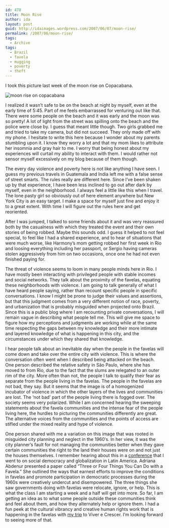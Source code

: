 ```yaml
---
id: 478
title: Moon Rise
author: ida
layout: post
guid: http://idaimages.wordpress.com/2007/06/07/moon-rise/
permalink: /2007/06/moon-rise/
tags:
  - Archive
tags:
  - Brazil
  - favela
  - mugging
  - poverty
  - theft
---
```

I took this picture last week of the moon rise on Copacabana.

![moon rise on copacabana][1]

I realized it wasn&#8217;t safe to be on the beach at night by myself, even at the early time of 5:45. Part of me feels embarrassed for venturing out like that. There were some people on the beach and it was early and the moon was so pretty! A lot of light from the street was spilling onto the beach and the police were close by. I guess that meant little though. Two girls grabbed me and tried to take my camera, but did not succeed. They only made off with my phone. I hesitate to write this here because I wonder about my parents stumbling upon it. I know they worry a lot and that my mom likes to attribute her insomnia and gray hair to me. I worry that being honest about my experiences will curtail my ability to interact with them. I would rather not sensor myself excessively on my blog because of them though.

The every day violence and poverty here is not like anything I have seen. I guess my previous travels in Guatemala and India left me with a false sense of street smarts. The rules really are different here. Since I&#8217;ve been shaken up by that experience, I have been less inclined to go out after dark by myself, even in the neighborhood. I always feel a little like this when I travel. The lone pasty girl so obviously out of here element anywhere but New York City is an easy target. I make a space for myself just fine and enjoy it to a great extent. With time I will figure out the rules here and get reoriented.

After I was jumped, I talked to some friends about it and was very reassured both by the casualness with which they treated the event and their own stories of being robbed. Maybe this sounds odd. I guess it helped to not feel special, to feel like I had a shared experience, and to hear of situations that were much worse, like Harmony&#8217;s mom getting robbed her first week in Rio and loosing everything including her passport, or Sergio having cameras stolen aggressively from him on two occasions, once one he had not even finished paying for.

The threat of violence seems to loom in many people minds here in Rio. I have mostly been interacting with privileged people with stable incomes and social networks. They talk about the proximity of the favelas, equating these neighborhoods with violence. I am going to talk generally of what I have heard people saying, rather than recount specific people in specific conversations. I know I might be prone to judge their values and assertions, but that this judgment comes from a very different notion of race, poverty, and urbanization that is probably misguided when projected onto Brazil. Since this is a public blog where I am recounting private conversations, I will remain vague in describing what people tell me. This will give me space to figure how my perceptions and judgments are working while at the same time respecting the gaps between my knowledge and their more intimate and layered knowledge of what is happening in this city, and the circumstances under which they shared that knowledge.

I hear people talk about an inevitable day when the people in the favelas will come down and take over the entire city with violence. This is where the conversation often went when I described being attacked on the beach. One person described the relative safety in São Paulo, where she has moved to from Rio, due to the fact that the slums are relegated to an outer rim of the city. More often than not, the people I talk to qualify their fear as separate from the people living in the favelas. The people in the favelas are not bad, they say. But it seems that the image is of a homogenized incubator of violence in which the other layers of the lives and communities are lost. The &#8216;not bad&#8217; part of the people living there is fogged over. The society seems very polarized. While I am concerned hearing the sweeping statements about the favela communities and the intense fear of the people living here, the hurdles to picturing the communities differently are great. The alternative voices from the communities and the points of access are stifled under the mixed reality and hype of violence.

One person shared with me a variation on this image that was rooted in misguided city planning and neglect in the 1960&#8242;s. In her view, it was the city planner&#8217;s fault for not managing the communities better when they gave certain communities the right to the land their houses were on and not just the houses themselves. I remember hearing about this in a [conference][2] that I went to on social democracy and globalization in Latin America. Adriana Abdenur presented a paper called &#8220;Three or Four Things You Can Do with a Favela.&#8221; She outlined the ways that earnest efforts to improve the conditions in favelas and promote participation in democratic processes during the 1960s were creatively undercut and disempowered. The three things she saw governments doing with favelas were relocate, ignore, or help. This is what the class I am starting a week and a half will get into more. So far, I am getting an idea as to what some people outside these communities think and feel about them, and how they alternately help or ignore them. I had a fun peek at the cultural vibrancy and creative human rights work that is happening in the favelas with <a href="http://uncommonplaces.com/2007/06/03/by-popular-demand/" target="_blank">my trip</a> to Viver e Crescer. I&#8217;m looking forward to seeing more of that.

 [1]: http://idaimages.files.wordpress.com/2007/06/07-06-01moon59.jpg
 [2]: http://newschool.edu/gf/centers/janey/Conf2007.htm